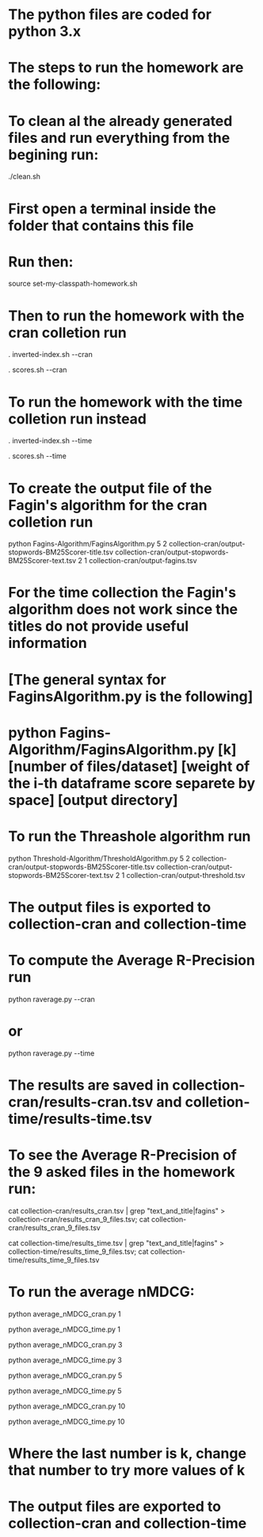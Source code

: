 # The python files are coded for python 3.x
# The steps to run the homework are the following:

# To clean al the already generated files and run everything from the begining run:
./clean.sh

# First open a terminal inside the folder that contains this file
# Run then:
source set-my-classpath-homework.sh

# Then to run the homework with the cran colletion run
. inverted-index.sh --cran

. scores.sh --cran

# To run the homework with the time colletion run instead
. inverted-index.sh --time      

. scores.sh --time

# To create the output file of the Fagin's algorithm for the cran colletion run
python Fagins-Algorithm/FaginsAlgorithm.py 5 2 collection-cran/output-stopwords-BM25Scorer-title.tsv collection-cran/output-stopwords-BM25Scorer-text.tsv 2 1 collection-cran/output-fagins.tsv

# For the time collection the Fagin's algorithm does not work since the titles do not provide useful information
# [The general syntax for FaginsAlgorithm.py is the following]
# python Fagins-Algorithm/FaginsAlgorithm.py [k] [number of files/dataset] [weight of the i-th dataframe score separete by space] [output directory]

# To run the Threashole algorithm run
python Threshold-Algorithm/ThresholdAlgorithm.py 5 2 collection-cran/output-stopwords-BM25Scorer-title.tsv collection-cran/output-stopwords-BM25Scorer-text.tsv 2 1 collection-cran/output-threshold.tsv

# The output files is exported to collection-cran and collection-time

# To compute the Average R-Precision run
python raverage.py --cran

# or
python raverage.py --time

# The results are saved in collection-cran/results-cran.tsv and colletion-time/results-time.tsv
# To see the Average R-Precision of the 9 asked files in the homework run:
cat collection-cran/results_cran.tsv | grep "text_and_title\|fagins" > collection-cran/results_cran_9_files.tsv; cat collection-cran/results_cran_9_files.tsv

cat collection-time/results_time.tsv | grep "text_and_title\|fagins" > collection-time/results_time_9_files.tsv; cat collection-time/results_time_9_files.tsv


# To run the average nMDCG:
python average_nMDCG_cran.py 1

python average_nMDCG_time.py 1

python average_nMDCG_cran.py 3

python average_nMDCG_time.py 3

python average_nMDCG_cran.py 5

python average_nMDCG_time.py 5

python average_nMDCG_cran.py 10

python average_nMDCG_time.py 10

# Where the last number is k, change that number to try more values of k
# The output files are exported to collection-cran and collection-time
